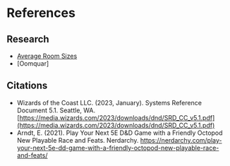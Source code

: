# References

## Research

- [Average Room Sizes](average-room-sizes)
- [Oomquar]

## Citations

- Wizards of the Coast LLC. (2023, January). Systems Reference Document 5.1. Seattle, WA. [https://media.wizards.com/2023/downloads/dnd/SRD_CC_v5.1.pdf](https://media.wizards.com/2023/downloads/dnd/SRD_CC_v5.1.pdf)
- Arndt, E. (2021). Play Your Next 5E D&D Game with a Friendly Octopod New Playable Race and Feats. Nerdarchy. https://nerdarchy.com/play-your-next-5e-dd-game-with-a-friendly-octopod-new-playable-race-and-feats/ 
